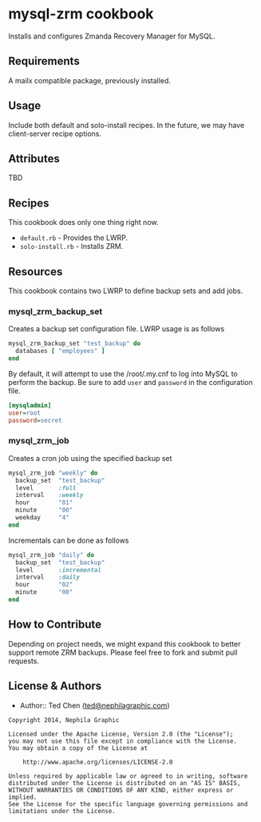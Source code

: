 mysql-zrm cookbook
==================

Installs and configures Zmanda Recovery Manager for MySQL.

Requirements
------------

A mailx compatible package, previously installed.

Usage
-----

Include both default and solo-install recipes.  In the future, we may have client-server recipe options.



Attributes
----------
TBD


Recipes
-------
This cookbook does only one thing right now.

- `default.rb` - Provides the LWRP.
- `solo-install.rb` - Installs ZRM.


Resources
---------
This cookbook contains two LWRP to define backup sets and add jobs.

### mysql_zrm_backup_set
Creates a backup set configuration file.  LWRP usage is as follows

```ruby
mysql_zrm_backup_set "test_backup" do
  databases [ "employees" ]
end
```

By default, it will attempt to use the /root/.my.cnf to log into MySQL to
perform the backup.  Be sure to add `user` and `password` in the configuration file.

```ini
[mysqladmin]
user=root
password=secret
```


### mysql_zrm_job
Creates a cron job using the specified backup set

```ruby
mysql_zrm_job "weekly" do
  backup_set  "test_backup"
  level       :full
  interval    :weekly
  hour        "01"
  minute      "00"
  weekday     "4"
end
```

Incrementals can be done as follows

```ruby
mysql_zrm_job "daily" do
  backup_set  "test_backup"
  level       :incremental
  interval    :daily
  hour        "02"
  minute      "00"
end
```



How to Contribute
-----------------
Depending on project needs, we might expand this cookbook to better support remote ZRM backups.  Please feel
free to fork and submit pull requests.


License & Authors
-----------------
- Author:: Ted Chen (<ted@nephilagraphic.com>)

```text
Copyright 2014, Nephila Graphic

Licensed under the Apache License, Version 2.0 (the "License");
you may not use this file except in compliance with the License.
You may obtain a copy of the License at

    http://www.apache.org/licenses/LICENSE-2.0

Unless required by applicable law or agreed to in writing, software
distributed under the License is distributed on an "AS IS" BASIS,
WITHOUT WARRANTIES OR CONDITIONS OF ANY KIND, either express or implied.
See the License for the specific language governing permissions and
limitations under the License.
```